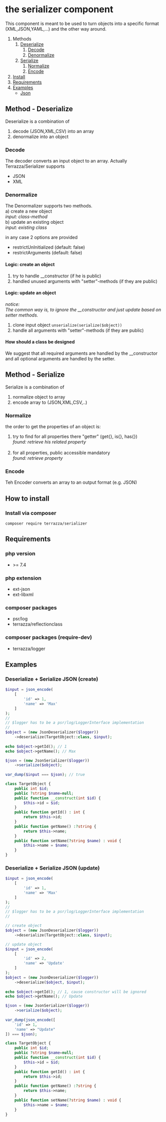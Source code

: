 # the serializer component
This component is meant to be used to turn objects into a specific format (XML,JSON,YAML,...) and the other way around.

1. Methods
    1. [Deserialize](#method---deserialize)
       1. [Decode](#decode)
       2. [Denormalize](#denormalize)
    2. [Serialize](#method---serialize)
       1. [Normalize](#normalize)
       2. [Encode](#encode)
2. [Install](#install)
3. [Requirements](#require)
4. [Examples](#examples)
    - [Json](#examples-json)

<a id="deserialize" name="deserialize"></a>
<a id="user-content-deserialize" name="user-content-deserialize"></a>
## Method - Deserialize
Deserialize is a combination of 
1. decode (JSON,XML,CSV) into an array
2. denormalize into an object

<a id="deserialize" name="decode"></a>
<a id="user-content-decode" name="user-content-decode"></a>
### Decode
The decoder converts an input object to an array.
Actually Terrazza/Serializer supports
- JSON
- XML
<a id="denormalize" name="denormalize"></a>
<a id="user-content-denormalize" name="user-content-denormalize"></a>
### Denormalize
The Denormalizer supports two methods.<br>
a) create a new object<br>
<i>input: class-method</i><br>
b) update an existing object<br>
<i>input: existing class</i>

in any case 2 options are provided
- restrictUnInitialized (default: false)
- restrictArguments (default: false)

#### Logic: create an object
1. try to handle __constructor (if he is public)
2. handled unused arguments with "setter"-methods (if they are public)

#### Logic: update an object<br>
<i>notice:<br>
The common way is, to ignore the __constructor and just update based on setter methods.
</i>
1. clone input object ```unserialize(serialize($object))```
2. handle all arguments with "setter"-methods (if they are public)

#### How should a class be designed
We suggest that all required arguments are handled by the __constructor<br>
and all optional arguments are handled by the setter.

<a id="serialize" name="serialize"></a>
<a id="user-content-serialize" name="user-content-serialize"></a>
## Method - Serialize
Serialize is a combination of
1. normalize object to array
2. encode array to (JSON,XML,CSV,..)

<a id="normalize" name="normalize"></a>
<a id="user-content-normalize" name="user-content-normalize"></a>
### Normalize
the order to get the properties of an object is:
1. try to find for all properties there "getter" (get{}, is{}, has{})
<br><i>found: retrieve his related property</i><br><br>
2. for all properties, public accessible mandatory
<br><i>found: retrieve property</i>

<a id="encode" name="encode"></a>
<a id="user-content-encode" name="user-content-encode"></a>
### Encode
Teh Encoder converts an array to an output format (e.g. JSON)

<a id="install" name="install"></a>
<a id="user-content-install" name="user-content-install"></a>
## How to install
### Install via composer
```
composer require terrazza/serializer
```
<a id="require" name="require"></a>
<a id="user-content-require" name="user-content-require"></a>
## Requirements
### php version
- \>= 7.4
### php extension 
- ext-json
- ext-libxml 
### composer packages
- psr/log
- terrazza/reflectionclass
### composer packages (require-dev)
- terrazza/logger

<a id="examples" name="examples"/></a>
<a id="user-content-examples" name="user-content-examples"/></a>
## Examples

<a id="examples-json" name="examples-json"></a>
<a id="user-content-examples-json" name="user-content-examples-json"></a>
### Deserialize + Serialize JSON (create)
```php
$input = json_encode(
    [
        'id' => 1,
        'name' => 'Max'
    ]
);
//
// $logger has to be a psr/log/LoggerInterface implementation
//
$object = (new JsonDeserializer($logger))
    ->deserialize(TargetObject::class, $input);
   
echo $object->getId(); // 1
echo $object->getName(); // Max 

$json = (new JsonSerializer($logger))
    ->serialize($object);
    
var_dump($input === $json); // true    

class TargetObject {
    public int $id;
    public ?string $name=null;
    public function __construct(int $id) {
        $this->id = $id;
    }
    public function getId() : int {
        return $this->id;
    }
    public function getName() :?string {
        return $this->name;
    }    
    public function setName(?string $name) : void {
        $this->name = $name;
    }    
}
```
### Deserialize + Serialize JSON (update)
```php
$input = json_encode(
    [
        'id' => 1,
        'name' => 'Max'
    ]
);
//
// $logger has to be a psr/log/LoggerInterface implementation
//

// create object
$object = (new JsonDeserializer($logger))
    ->deserialize(TargetObject::class, $input);

// update object
$input = json_encode(
    [
        'id' => 2,
        'name' => 'Update'
    ]
);    
$object = (new JsonDeserializer($logger))
    ->deserialize($object, $input);    
      
echo $object->getId(); // 1, cause constructor will be ignored
echo $object->getName(); // Update

$json = (new JsonSerializer($logger))
    ->serialize($object);
    
var_dump(json_encode([
    'id' => 1,
    'name' => "Update"
]) === $json);

class TargetObject {
    public int $id;
    public ?string $name=null;
    public function __construct(int $id) {
        $this->id = $id;
    }
    public function getId() : int {
        return $this->id;
    }
    public function getName() :?string {
        return $this->name;
    }    
    public function setName(?string $name) : void {
        $this->name = $name;
    }    
}
```